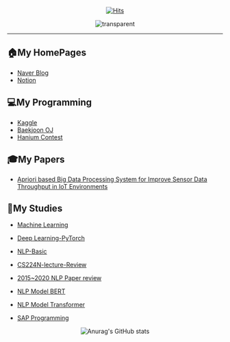 <div align=center>
  
  



  
  [![Hits](https://hits.seeyoufarm.com/api/count/incr/badge.svg?url=https%3A%2F%2Fgithub.com%2Fjinsusong%2Fhit-counter&count_bg=%2379C83D&title_bg=%23555555&icon=&icon_color=%23E7E7E7&title=hits&edge_flat=false)](https://hits.seeyoufarm.com)
  
  ![transparent](https://capsule-render.vercel.app/api?type=transparent&fontColor=3290c7&text=jinsu%20Song&height=150&fontSize=60&desc=GitHub&descAlignY=75&descAlign=60)

<!-- # Jinsu's GitHub:relaxed: -->
</div>   

---
## 🏠My HomePages
* [Naver Blog](https://blog.naver.com/iko153)
* [Notion](https://www.notion.so/PyTorch-217004801d1447e08f73aa821f605624)   

<!-- ## 💻My Projects    -->
## 💻My Programming
* [Kaggle](https://github.com/jinsusong/study-Kaggle)
* [Baekjoon OJ](https://github.com/jinsusong/study-Baekjoon)
* [Hanium Contest](https://github.com/jinsusong/18-contestPrj-spring-truck)

## 🎓My Papers
* [Apriori based Big Data Processing System for Improve Sensor Data Throughput in IoT Environments](https://www.koreascience.or.kr/article/JAKO202130865154553.page?&lang=en)

<!-- ## 🏆My Awards
* [2021 춘계정보처리학회 우수논문상 / 2021 The KIPS Spring Conference(Silver award)](https://github.com/jaeyun95/jaeyun95/tree/master/Awards/2018spring/README.md)  -->

## 📖My Studies   
* [Machine Learning](https://github.com/jinsusong/ML_DL)
* [Deep Learning-PyTorch](https://github.com/jinsusong/study-pytorch-DL)
* [NLP-Basic](https://github.com/jinsusong/study-nlp-basic)
* [CS224N-lecture-Review](https://github.com/jinsusong/study-CS224N-lecture-Review)
* [2015~2020 NLP Paper review](https://github.com/jinsusong/study-NLP-paper-review-2015-2020)
* [NLP Model BERT](https://github.com/jinsusong/study-NLP-BERT)
* [NLP Model Transformer](https://github.com/jinsusong/study-NLP-Transformer)

* [SAP Programming](https://github.com/jinsusong/study-SAP)





 
 
 <div align=center>
 
  ![Anurag's GitHub stats](https://github-readme-stats.vercel.app/api?username=jinsusong&show_icons=true)
 
 </div>
 
 
<!--
**jinsusong/jinsusong** is a ✨ _special_ ✨ repository because its `README.md` (this file) appears on your GitHub profile.

Here are some ideas to get you started:

- 🔭 I’m currently working on ...
- 🌱 I’m currently learning ...
- 👯 I’m looking to collaborate on ...
- 🤔 I’m looking for help with ...
- 💬 Ask me about ...
- 📫 How to reach me: ...
- 😄 Pronouns: ...
- ⚡ Fun fact: ...
-->


